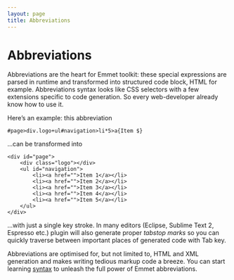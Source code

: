 ```yaml
---
layout: page
title: Abbreviations
---
```

# Abbreviations

Abbreviations are the heart for Emmet toolkit: these special expressions are parsed in runtime and transformed into structured code block, HTML for example. Abbreviations syntax looks like CSS selectors with a few extensions specific to code generation. So every web-developer already know how to use it. 

Here’s an example: this abbreviation

	#page>div.logo+ul#navigation>li*5>a{Item $}
	
...can be transformed into

	<div id="page">
		<div class="logo"></div>
		<ul id="navigation">
			<li><a href="">Item 1</a></li>
			<li><a href="">Item 2</a></li>
			<li><a href="">Item 3</a></li>
			<li><a href="">Item 4</a></li>
			<li><a href="">Item 5</a></li>
		</ul>
	</div>
	
...with	just a single key stroke. In many editors (Eclipse, Sublime Text 2, Espresso etc.) plugin will also generate proper _tabstop marks_ so you can quickly traverse between important places of generated code with Tab key.

Abbreviations are optimised for, but not limited to, HTML and XML generation and makes writing tedious markup code a breeze. You can start learning [syntax](/abbreviations/syntax/) to unleash the full power of Emmet abbreviations.